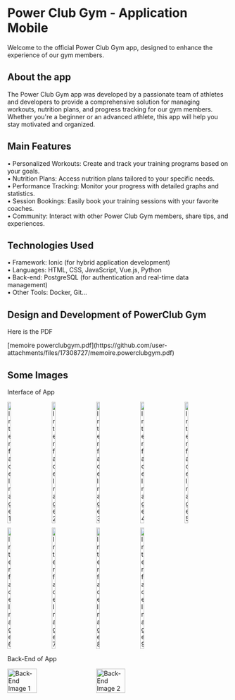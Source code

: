 <h1 align="left">Power Club Gym - Application Mobile</h1>

<p align="left">Welcome to the official Power Club Gym app, designed to enhance the experience of our gym members.</p>

<h2 align="left">About the app</h2>

<p align="left">The Power Club Gym app was developed by a passionate team of athletes and developers to provide a comprehensive solution for managing workouts, nutrition plans, and progress tracking for our gym members. Whether you're a beginner or an advanced athlete, this app will help you stay motivated and organized.</p>

<h2 align="left">Main Features</h2>

<p align="left">• Personalized Workouts: Create and track your training programs based on your goals.<br>
• Nutrition Plans: Access nutrition plans tailored to your specific needs.<br>
• Performance Tracking: Monitor your progress with detailed graphs and statistics.<br>
• Session Bookings: Easily book your training sessions with your favorite coaches.<br>
• Community: Interact with other Power Club Gym members, share tips, and experiences.</p>

<h2 align="left">Technologies Used</h2>

<p align="left">• Framework: Ionic (for hybrid application development)<br>
• Languages: HTML, CSS, JavaScript, Vue.js, Python<br>
• Back-end: PostgreSQL (for authentication and real-time data management)<br>
• Other Tools: Docker, Git...</p>

<h2 align="left">Design and Development of PowerClub Gym</h2>
<p align="left">Here is the PDF</p>[memoire powerclubgym.pdf](https://github.com/user-attachments/files/17308727/memoire.powerclubgym.pdf)


 

<h2 align="left">Some Images</h2>
<p align="left">Interface of App</p>

<div style="display: flex; flex-wrap: wrap; gap: 10px;">
    <img src="https://github.com/user-attachments/assets/f807e795-82d0-450c-ba6f-0bc1a8a18351" alt="Interface Image 1" style="width: calc(20% - 10px); height: auto;">
    <img src="https://github.com/user-attachments/assets/2e6c8262-2420-41da-8866-cde65bbbff6f" alt="Interface Image 2" style="width: calc(20% - 10px); height: auto;">
    <img src="https://github.com/user-attachments/assets/8d84fa50-40a0-44d0-87e1-793f60f2fb33" alt="Interface Image 3" style="width: calc(20% - 10px); height: auto;">
    <img src="https://github.com/user-attachments/assets/ac794fa8-12b3-431c-b128-0e26f1c48dd0" alt="Interface Image 4" style="width: calc(20% - 10px); height: auto;">
    <img src="https://github.com/user-attachments/assets/b9f0beed-2084-477b-84cf-cfcc2e23e174" alt="Interface Image 5" style="width: calc(20% - 10px); height: auto;">
    <img src="https://github.com/user-attachments/assets/67377daf-fc76-4462-8d71-c37176392426" alt="Interface Image 6" style="width: calc(20% - 10px); height: auto;">
    <img src="https://github.com/user-attachments/assets/cb305380-0f18-48d3-9db1-625ad3d01a1e" alt="Interface Image 7" style="width: calc(20% - 10px); height: auto;">
    <img src="https://github.com/user-attachments/assets/5c61b87f-dfe4-4435-8c7c-cc789cca4ccf" alt="Interface Image 8" style="width: calc(20% - 10px); height: auto;">
    <img src="https://github.com/user-attachments/assets/0d17fd7e-7d9d-4d68-ac78-0241f5e28248" alt="Interface Image 9" style="width: calc(20% - 10px); height: auto;">
</div>

<p align="left">Back-End of App</p>

<div style="display: flex; flex-wrap: wrap; gap: 10px;">
    <img src="https://github.com/user-attachments/assets/bafed2a1-c96e-4180-8385-fffab7977ddb" alt="Back-End Image 1" style="width: calc(40% - 10px); height: auto;">
    <img src="https://github.com/user-attachments/assets/a3ac07bc-6d50-4190-ac92-1b29686e2455" alt="Back-End Image 2" style="width: calc(40% - 10px); height: auto;">
</div>
